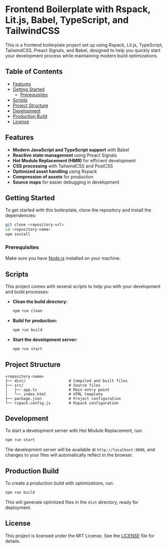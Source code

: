 # Frontend Boilerplate with Rspack, Lit.js, Babel, TypeScript, and TailwindCSS

This is a frontend boilerplate project set up using Rspack, Lit.js, TypeScript, TailwindCSS, Preact Signals, and Babel, designed to help you quickly start your development process while maintaining modern build optimizations.

## Table of Contents

- [Features](#features)
- [Getting Started](#getting-started)
  - [Prerequisites](#prerequisites)
- [Scripts](#scripts)
- [Project Structure](#project-structure)
- [Development](#development)
- [Production Build](#production-build)
- [License](#license)

## Features

- **Modern JavaScript and TypeScript support** with Babel
- **Reactive state management** using Preact Signals
- **Hot Module Replacement (HMR)** for efficient development
- **CSS processing** with TailwindCSS and PostCSS
- **Optimized asset handling** using Rspack
- **Compression of assets** for production
- **Source maps** for easier debugging in development

## Getting Started

To get started with this boilerplate, clone the repository and install the dependencies:

```bash
git clone <repository-url>
cd <repository-name>
npm install
```

### Prerequisites

Make sure you have [Node.js](https://nodejs.org/) installed on your machine.

## Scripts

This project comes with several scripts to help you with your development and build processes:

- **Clean the build directory:**
  ```bash
  npm run clean
  ```

- **Build for production:**
  ```bash
  npm run build
  ```

- **Start the development server:**
  ```bash
  npm run start
  ```

## Project Structure

```
<repository-name>
├── dist/                   # Compiled and built files
├── src/                    # Source files
│   ├── app.ts              # Main entry point
│   └── index.html          # HTML template
├── package.json            # Project configuration
└── rspack.config.js        # Rspack configuration
```

## Development

To start a development server with Hot Module Replacement, run:

```bash
npm run start
```

The development server will be available at `http://localhost:9000`, and changes to your files will automatically reflect in the browser.

## Production Build

To create a production build with optimizations, run:

```bash
npm run build
```

This will generate optimized files in the `dist` directory, ready for deployment.

## License

This project is licensed under the MIT License. See the [LICENSE](LICENSE) file for details.
```
